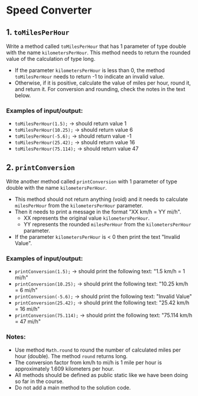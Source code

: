 # Speed Converter

## 1. `toMilesPerHour`

Write a method called `toMilesPerHour` that has 1 parameter of type double with the name `kilometersPerHour`. This method needs to return the rounded value of the calculation of type long.

- If the parameter `kilometersPerHour` is less than 0, the method `toMilesPerHour` needs to return -1 to indicate an invalid value.
- Otherwise, if it is positive, calculate the value of miles per hour, round it, and return it. For conversion and rounding, check the notes in the text below.

### Examples of input/output:

- `toMilesPerHour(1.5);` → should return value 1
- `toMilesPerHour(10.25);` → should return value 6
- `toMilesPerHour(-5.6);` → should return value -1
- `toMilesPerHour(25.42);` → should return value 16
- `toMilesPerHour(75.114);` → should return value 47

## 2. `printConversion`

Write another method called `printConversion` with 1 parameter of type double with the name `kilometersPerHour`.

- This method should not return anything (void) and it needs to calculate `milesPerHour` from the `kilometersPerHour` parameter.
- Then it needs to print a message in the format "XX km/h = YY mi/h".
  - XX represents the original value `kilometersPerHour`.
  - YY represents the rounded `milesPerHour` from the `kilometersPerHour` parameter.
- If the parameter `kilometersPerHour` is < 0 then print the text "Invalid Value".

### Examples of input/output:

- `printConversion(1.5);` → should print the following text: "1.5 km/h = 1 mi/h"
- `printConversion(10.25);` → should print the following text: "10.25 km/h = 6 mi/h"
- `printConversion(-5.6);` → should print the following text: "Invalid Value"
- `printConversion(25.42);` → should print the following text: "25.42 km/h = 16 mi/h"
- `printConversion(75.114);` → should print the following text: "75.114 km/h = 47 mi/h"

### Notes:

- Use method `Math.round` to round the number of calculated miles per hour (double). The method `round` returns long.
- The conversion factor from km/h to mi/h is 1 mile per hour is approximately 1.609 kilometers per hour.
- All methods should be defined as public static like we have been doing so far in the course.
- Do not add a main method to the solution code.

